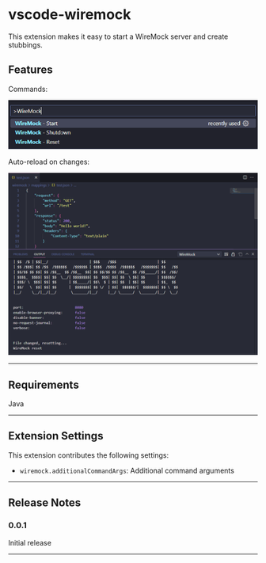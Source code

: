 # vscode-wiremock

This extension makes it easy to start a WireMock server and create stubbings.

## Features

Commands:

![commands](resources/readme/commands.png)


Auto-reload on changes:

![console](resources/readme/console.png)

---

## Requirements

Java

---

## Extension Settings

This extension contributes the following settings:

* `wiremock.additionalCommandArgs`: Additional command arguments

---

## Release Notes


### 0.0.1

Initial release

---
